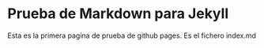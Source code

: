 # Prueba de Markdown para Jekyll

Esta es la primera pagina de prueba de github pages. Es el fichero index.md